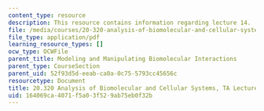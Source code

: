 ```yaml
---
content_type: resource
description: This resource contains information regarding lecture 14.
file: /media/courses/20-320-analysis-of-biomolecular-and-cellular-systems-fall-2012/164069ca4071f5a03f529ab75eb0f32b_MIT20_320F12_Lecture14.pdf
file_type: application/pdf
learning_resource_types: []
ocw_type: OCWFile
parent_title: Modeling and Manipulating Biomolecular Interactions
parent_type: CourseSection
parent_uid: 52f93d5d-eeab-ca0a-0c75-5793cc45656c
resourcetype: Document
title: 20.320 Analysis of Biomolecular and Cellular Systems, TA Lecture Note 14
uid: 164069ca-4071-f5a0-3f52-9ab75eb0f32b
---
```

